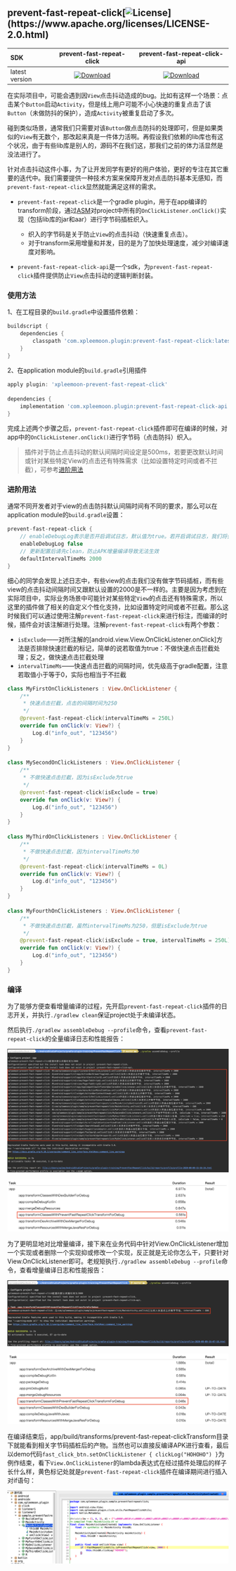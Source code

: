 ## prevent-fast-repeat-click[![License](https://img.shields.io/badge/license-Apache%202-4EB1BA.svg?)](https://www.apache.org/licenses/LICENSE-2.0.html)

SDK|prevent-fast-repeat-click|prevent-fast-repeat-click-api
:---|:---:|:---:
latest version|[ ![Download](https://api.bintray.com/packages/xpleemoon/maven/prevent-fast-repeat-click/images/download.svg) ](https://bintray.com/xpleemoon/maven/prevent-fast-repeat-click/_latestVersion)|[ ![Download](https://api.bintray.com/packages/xpleemoon/maven/prevent-fast-repeat-click-api/images/download.svg) ](https://bintray.com/xpleemoon/maven/prevent-fast-repeat-click-api/_latestVersion)

在实际项目中，可能会遇到因`View`点击抖动造成的bug。比如有这样一个场景：点击某个`Button`启动`Activity`，但是线上用户可能不小心快速的重复点击了该`Button`（未做防抖的保护），造成`Activity`被重复启动了多次。

碰到类似场景，通常我们只需要对该`Button`做点击防抖的处理即可，但是如果类似的`View`有无数个，那改起来真是一件体力活啊。再假设我们依赖的lib库也有这个状况，由于有些lib库是别人的，源码不在我们这，那我们之前的体力活显然是没法进行了。

针对点击抖动这件小事，为了让开发同学有更好的用户体验，更好的专注在其它重要的迭代中。我们需要提供一种技术方案来保障开发对点击防抖基本无感知，而`prevent-fast-repeat-click`显然就能满足这样的需求。

- `prevent-fast-repeat-click`是一个gradle plugin，用于在app编译的transform阶段，通过[ASM](https://asm.ow2.io)对project中所有的`OnClickListener.onClick()`实现（包括lib库的jar和aar）进行字节码插桩织入。
  - 织入的字节码是关于防止`View`的点击抖动（快速重复点击）。
  - 对于transform采用增量和并发，目的是为了加快处理速度，减少对编译速度对影响。

- `prevent-fast-repeat-click-api`是一个sdk，为`prevent-fast-repeat-click`插件提供防止`View`点击抖动的逻辑判断封装。

### 使用方法

1、在工程目录的`build.gradle`中设置插件依赖：
```groovy
buildscript {
    dependencies {
        classpath 'com.xpleemoon.plugin:prevent-fast-repeat-click:latest_version'
    }
}
```

2、在application module的`build.gradle`引用插件
```groovy
apply plugin: 'xpleemoon-prevent-fast-repeat-click'

dependencies {
    implementation 'com.xpleemoon.plugin:prevent-fast-repeat-click-api:latest_version'
}
```

完成上述两个步骤之后，`prevent-fast-repeat-click`插件即可在编译的时候，对app中的`OnClickListener.onClick()`进行字节码（点击防抖）织入。

> 插件对于防止点击抖动的默认间隔时间设定是500ms，若要更改默认时间或针对某些特定View的点击还有特殊需求（比如设置特定时间或者不拦截），可参考[进阶用法](#进阶用法)

### 进阶用法

通常不同开发者对于view的点击防抖默认间隔时间有不同的要求，那么可以在application module的`build.gradle`设置：
```groovy
prevent-fast-repeat-click {
  	// enableDebugLog表示是否开启调试日志，默认值为true。若开启调试日志，我们将会看到编译过程中输出的日志信息
    enableDebugLog false
    // 更新配置后请先clean，防止APK增量编译导致无法生效
    defaultIntervalTimeMs 2000
}
```

细心的同学会发现上述日志中，有些view的点击我们没有做字节码插桩，而有些view的点击抖动间隔时间又跟默认设置的2000是不一样的。主要是因为考虑到在实际项目中，实际业务场景中可能针对某些特定`View`的点击还有特殊需求，所以这里的插件做了相关的自定义个性化支持，比如设置特定时间或者不拦截。那么这时候我们可以通过使用注解`prevent-fast-repeat-click`来进行标注，而编译的时候，插件会对该注解进行处理。注解`prevent-fast-repeat-click`有两个参数：

- `isExclude`——对所注解的[android.view.View.OnClickListener.onClick]方法是否排除快速拦截的标记，简单的说若取值为true：不做快速点击拦截处理；反之，做快速点击拦截处理
- `intervalTimeMs`——快速点击拦截的间隔时间，优先级高于gradle配置，注意若取值小于等于0，实际也相当于不拦截

```kotlin
class MyFirstOnClickListeners : View.OnClickListener {
    /**
	 * 快速点击拦截，点击的间隔时间为250
	 */
    @prevent-fast-repeat-click(intervalTimeMs = 250L)
    override fun onClick(v: View?) {
        Log.d("info_out", "123456")
    }
}

class MySecondOnClickListeners : View.OnClickListener {
	/**
	 * 不做快速点击拦截，因为isExclude为true
	 */
    @prevent-fast-repeat-click(isExclude = true)
    override fun onClick(v: View?) {
        Log.d("info_out", "123456")
    }
}

class MyThirdOnClickListeners : View.OnClickListener {
    /**
	 * 不做快速点击拦截，因为intervalTimeMs为0
	 */
    @prevent-fast-repeat-click(intervalTimeMs = 0L)
    override fun onClick(v: View?) {
        Log.d("info_out", "123456")
    }
}

class MyFourthOnClickListeners : View.OnClickListener {
    /**
	 * 不做快速点击拦截，虽然intervalTimeMs为250，但是isExclude为true
	 */
    @prevent-fast-repeat-click(isExclude = true, intervalTimeMs = 250L)
    override fun onClick(v: View?) {
        Log.d("info_out", "123456")
    }
}
```

### 编译

为了能够方便查看增量编译的过程，先开启`prevent-fast-repeat-click`插件的日志开关，并执行`./gradlew clean`保证project处于未编译状态。

然后执行`./gradlew assembleDebug --profile`命令，查看`prevent-fast-repeat-click`的全量编译日志和性能报告：

![全量编译日志](arts/全量编译日志.png)

![全量编译性能报告](arts/全量编译性能报告.png)

为了更明显地对比增量编译，接下来在业务代码中针对View.OnClickListener增加一个实现或者删除一个实现抑或修改一个实现，反正就是无论你怎么干，只要针对View.OnClickListener即可。老规矩执行`./gradlew assembleDebug --profile`命令，查看增量编译日志和性能报告：

![增量编译日志](arts/增量编译日志.png)

![增量编译性能报告](arts/增量编译性能报告.png)

在编译结束后，app/build/transforms/prevent-fast-repeat-clickTransform目录下就能看到相关字节码插桩后的产物。当然也可以直接反编译APK进行查看，最后以demo代码`fast_click_btn.setOnClickListener { clickLog("HOHOHO") }`为例作结束，看下`View.OnClickListener`的lambda表达式在经过插件处理后的样子长什么样，黄色标记处就是`prevent-fast-repeat-click`插件在编译期间进行插入对if语句：

![反编译结果](arts/反编译结果.png)

